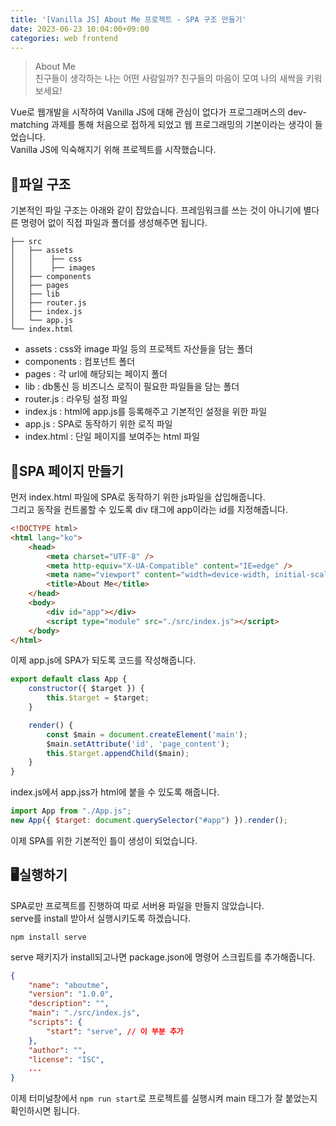 ```yaml
---
title: '[Vanilla JS] About Me 프로젝트 - SPA 구조 만들기'
date: 2023-06-23 10:04:00+09:00
categories: web frontend
---
```


> About Me  
> 친구들이 생각하는 나는 어떤 사람일까? 친구들의 마음이 모여 나의 새싹을 키워보세요!

Vue로 웹개발을 시작하여 Vanilla JS에 대해 관심이 없다가 프로그래머스의 dev-matching 과제를 통해 처음으로 접하게 되었고 웹 프로그래밍의 기본이라는 생각이 들었습니다.  
Vanilla JS에 익숙해지기 위해 프로젝트를 시작했습니다.

## 💾파일 구조

기본적인 파일 구조는 아래와 같이 잡았습니다. 프레임워크를 쓰는 것이 아니기에 별다른 명령어 없이 직접 파일과 폴더를 생성해주면 됩니다.

```
├── src
│   ├── assets
│   │    ├── css
│   │    ├── images
│   ├── components
│   ├── pages
│   ├── lib
│   ├── router.js
│   ├── index.js
│   └── app.js
└── index.html
```

-   assets : css와 image 파일 등의 프로젝트 자산들을 담는 폴더
-   components : 컴포넌트 폴더
-   pages : 각 url에 해당되는 페이지 폴더
-   lib : db통신 등 비즈니스 로직이 필요한 파일들을 담는 폴더
-   router.js : 라우팅 설정 파일
-   index.js : html에 app.js를 등록해주고 기본적인 설정을 위한 파일
-   app.js : SPA로 동작하기 위한 로직 파일
-   index.html : 단일 페이지를 보여주는 html 파일

## 📃SPA 페이지 만들기

먼저 index.html 파일에 SPA로 동작하기 위한 js파일을 삽입해줍니다.  
그리고 동작을 컨트롤할 수 있도록 div 태그에 app이라는 id를 지정해줍니다.

```html
<!DOCTYPE html>
<html lang="ko">
    <head>
        <meta charset="UTF-8" />
        <meta http-equiv="X-UA-Compatible" content="IE=edge" />
        <meta name="viewport" content="width=device-width, initial-scale=1.0" />
        <title>About Me</title>
    </head>
    <body>
        <div id="app"></div>
        <script type="module" src="./src/index.js"></script>
    </body>
</html>
```

이제 app.js에 SPA가 되도록 코드를 작성해줍니다.

```js
export default class App {
    constructor({ $target }) {
        this.$target = $target;
    }

    render() {
        const $main = document.createElement('main');
        $main.setAttribute('id', 'page_content');
        this.$target.appendChild($main);
    }
}
```

index.js에서 app.jss가 html에 붙을 수 있도록 해줍니다.

```js
import App from "./App.js";
new App({ $target: document.querySelector("#app") }).render();
```

이제 SPA를 위한 기본적인 틀이 생성이 되었습니다.

## 🖥실행하기

SPA로만 프로젝트를 진행하여 따로 서버용 파일을 만들지 않았습니다.  
serve를 install 받아서 실행시키도록 하겠습니다.

```
npm install serve
```

serve 패키지가 install되고나면 package.json에 명령어 스크립트를 추가해줍니다.

```json
{
    "name": "aboutme",
    "version": "1.0.0",
    "description": "",
    "main": "./src/index.js",
    "scripts": {
        "start": "serve", // 이 부분 추가
    },
    "author": "",
    "license": "ISC",
    ...
}
```

이제 터미널창에서 `npm run start`로 프로젝트를 실행시켜 main 태그가 잘 붙었는지 확인하시면 됩니다.
